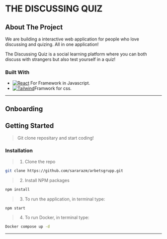 # THE DISCUSSING QUIZ

## About The Project

We are building a interactive web application for people who love discussing and quizing. All in one application!

The Discussing Quiz is a social learning platform where you can both discuss with strangers but also test yourself in a quiz! 

### Built With

- [![React][react.js]][react-url] For Framework in Javascript.
- [![Tailwind][tailwind.css]][tailwind-url]Framwork for css.

---

## Onboarding

## Getting Started

> Git clone repositary and start coding!

### Installation


> 1. Clone the repo
   ```sh
   git clone https://github.com/sararazm/arbetsgrupp.git
   ```
> 2. Install NPM packages
   ```sh
   npm install
   ```
> 3. To run the application, in terminal type:
   ````sh
   npm start
   ```` 
> 4. To run Docker, in terminal type:
   ````sh
   Docker compose up -d
   ```` 

---


[tailwind.css]: https://img.shields.io/badge/Tailwind-Tailwind-green
[tailwind-url]: https://tailwindcss.com
[react.js]: https://img.shields.io/badge/React-20232A?style=for-the-badge&logo=react&logoColor=61DAFB
[react-url]: https://reactjs.org/
